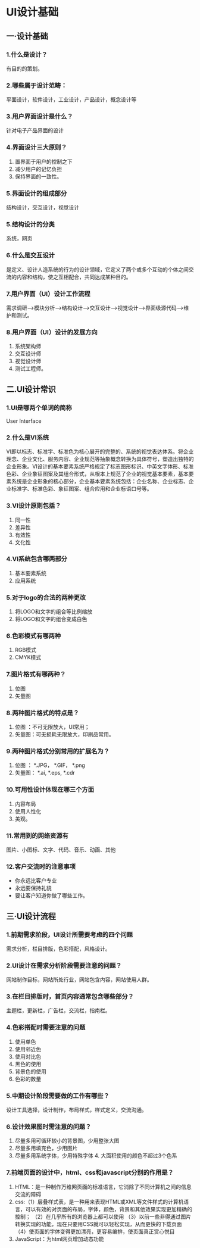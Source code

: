 
# UI设计基础
## 一·设计基础
### 1.什么是设计？
有目的的策划。
### 2.哪些属于设计范畴：
平面设计，软件设计，工业设计，产品设计，概念设计等
### 3.用户界面设计是什么？
针对电子产品界面的设计
### 4.界面设计三大原则？
1. 置界面于用户的控制之下
2. 减少用户的记忆负担
3. 保持界面的一致性。
### 5.界面设计的组成部分
结构设计，交互设计，视觉设计
### 5.结构设计的分类
系统，网页
### 6.什么是交互设计
是定义、设计人造系统的行为的设计领域，它定义了两个或多个互动的个体之间交流的内容和结构，使之互相配合，共同达成某种目的。
### 7.用户界面（UI）设计工作流程
需求调研—->模块分析——>结构设计——>交互设计——>视觉设计——>界面级源代码——>维护和测试。
### 8.用户界面（UI）设计的发展方向
1. 系统架构师
2. 交互设计师
3. 视觉设计师
4. 测试工程师。
## 二.UI设计常识
### 1.UI是哪两个单词的简称
User Interface
### 2.什么是VI系统
VI即以标志、标准字、标准色为核心展开的完整的、系统的视觉表达体系。将企业理念、企业文化、服务内容、企业规范等抽象概念转换为具体符号，塑造出独特的企业形象。VI设计的基本要素系统严格规定了标志图形标识、中英文字体形、标准色彩、企业象征图案及其组合形式，从根本上规范了企业的视觉基本要素，基本要素系统是企业形象的核心部分，企业基本要素系统包括：企业名称、企业标志、企业标准字、标准色彩、象征图案、组合应用和企业标语口号等。
### 3.VI设计原则包括？
1. 同一性
2. 差异性
3. 有效性
4. 文化性
### 4.VI系统包含哪两部分
1. 基本要素系统
2. 应用系统
### 5.对于logo的合法的两种更改
1. 将LOGO和文字的组合等比例缩放
2. 将LOGO和文字的组合变成白色
### 6.色彩模式有哪两种
1. RGB模式
2. CMYK模式
### 7.图片格式有哪两种？
1. 位图
2. 矢量图
### 8.两种图片格式的特点是？
1. 位图 ：不可无限放大，UI常用；
2. 矢量图：可无损耗无限放大，印刷品常用。
### 9.两种图片格式分别常用的扩展名为？
1. 位图 ： *.JPG， *.GIF， *.png
2. 矢量图： *.ai, *.eps, *.cdr
### 10.可用性设计体现在哪三个方面
1. 内容布局
2. 使用人性化
3. 美观。
### 11.常用到的网络资源有
图片、小图标、文字、代码、音乐、动画、其他
### 12.客户交流时的注意事项
- 你永远比客户专业
- 永远要保持礼貌
- 要让客户知道你做了哪些工作。
## 三·UI设计流程
### 1.前期需求阶段，UI设计所需要考虑的四个问题
需求分析，栏目排版，色彩搭配，风格设计。
### 2.UI设计在需求分析阶段需要注意的问题？
网站制作目标，网站所处行业，网站包含内容，网站使用人群。
### 3.在栏目排版时，首页内容通常包含哪些部分？
主题栏，更新栏，广告栏，交流栏，指南栏。
### 4.色彩搭配时需要注意的问题
1. 使用单色
2. 使用邻近色
3. 使用对比色
4. 黑色的使用
5. 背景色的使用
6. 色彩的数量
### 5.中期设计阶段需要做的工作有哪些？
设计工具选择，设计制作，布局样式，样式定义，交流沟通。
### 6.设计效果图时需注意的问题？
1. 尽量多用可循环较小的背景图，少用整张大图
2. 尽量多用填充色，少用图片
3. 尽量多用系统字体，少用特殊字体
4. 大面积使用的颜色不超过3个色系
### 7.前端页面的设计中，html、css和javascript分别的作用是？
1. HTML：是一种制作万维网页面的标准语言，它消除了不同计算机之间的信息交流的障碍
2. css:（1）层叠样式表，是一种用来表现HTML或XML等文件样式的计算机语言，可以有效的对页面的布局，字体，颜色，背景和其他效果实现更加精确的控制；
       （2）在几乎所有的浏览器上都可以使用
       （3）以前一些非得通过图片转换实现的功能，现在只要用CSS就可以轻松实现，从而更快的下载页面
       （4）使页面的字体变得更加漂亮，更容易编排，使页面真正赏心悦目
3. JavaScript：为html网页增加动态功能
